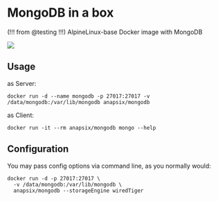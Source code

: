 # MongoDB in a box

(!!! from @testing !!!) AlpineLinux-base Docker image with MongoDB

[![](https://badge.imagelayers.io/anapsix/mongodb:latest.svg)](https://imagelayers.io/?images=anapsix/mongodb:latest)

## Usage

as Server:

    docker run -d --name mongodb -p 27017:27017 -v /data/mongodb:/var/lib/mongodb anapsix/mongodb

as Client:

    docker run -it --rm anapsix/mongodb mongo --help

## Configuration

You may pass config options via command line, as you normally would:

    docker run -d -p 27017:27017 \
      -v /data/mongodb:/var/lib/mongodb \
      anapsix/mongodb --storageEngine wiredTiger

